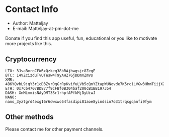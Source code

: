 # Contact Info

- Author: Matteljay
- E-mail: Matteljay-at-pm-dot-me

Donate if you find this app useful, fun, educational or you like to motivate more projects like this.

## Cryptocurrency

    LTO: 3JsaBxroCFW6xQzkeq38bRAjhwgsjr8ZegE
    BTC: 14VZcizduTvUTesw4T9yAHZ7GjDDmXZmVs
    XMR: 4B6YQvbL9jqY3r1cD3ZvrDgGrRpKvifuLVb5cQnYZtapWUNovde7K5rc1LVGw3HhmTiijX21zHKSqjQtwxesBEe6FhufRGS
    ETH: 0x7C64707BD877f9cFBf0B304baf200cB1BB197354
    DASH: XnMLmmisNAyDMT3Sr1rhpfAPfkMjDyUiwJ
    NANO: nano_3yztgrd4exg16r6dwxwc64fasdipi81aoe8yindsin7o31trqsgqanfi9fym

## Other methods

Please contact me for other payment channels.
